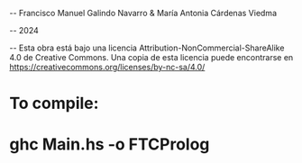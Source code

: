 -- Francisco Manuel Galindo Navarro & María Antonia Cárdenas Viedma

-- 2024

-- Esta obra está bajo una licencia Attribution-NonCommercial-ShareAlike 4.0
de Creative Commons. Una copia de esta licencia puede encontrarse en https://creativecommons.org/licenses/by-nc-sa/4.0/

# To compile:
# ghc Main.hs -o FTCProlog
